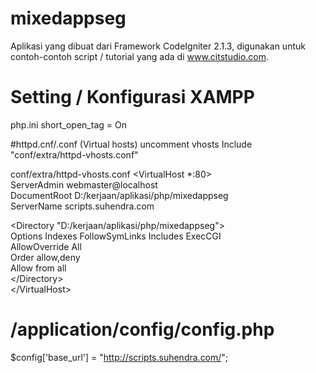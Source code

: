 mixedappseg
===========

Aplikasi yang dibuat dari Framework CodeIgniter 2.1.3, digunakan untuk contoh-contoh script / tutorial yang ada di www.citstudio.com.
<br/>

Setting / Konfigurasi XAMPP
=====================================================================
php.ini
short_open_tag = On

#httpd.cnf/.conf (Virtual hosts)
uncomment vhosts
Include "conf/extra/httpd-vhosts.conf"

conf/extra/httpd-vhosts.conf
&lt;VirtualHost *:80&gt; <br/>
 ServerAdmin webmaster@localhost <br/>
 DocumentRoot D:/kerjaan/aplikasi/php/mixedappseg <br/>
 ServerName scripts.suhendra.com <br/>

 &lt;Directory \"D:/kerjaan/aplikasi/php/mixedappseg\"&gt; <br/>
 Options Indexes FollowSymLinks Includes ExecCGI <br/>
 AllowOverride All <br/>
 Order allow,deny <br/>
 Allow from all <br/>
 &lt;/Directory&gt; <br/>
&lt;/VirtualHost&gt;

# /application/config/config.php
$config['base_url']	= "http://scripts.suhendra.com/";